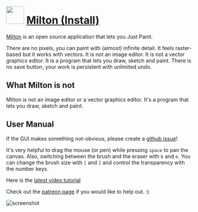 ﻿# <img src="https://cdn.jsdelivr.net/gh/chtof/chocolatey-packages/automatic/milton.install/milton.install.png" width="48" height="48"/> [Milton (Install)](https://chocolatey.org/packages/milton.install)

[Milton](https://github.com/serge-rgb/milton) is an open source application that lets you Just Paint.

There are no pixels, you can paint with (almost) infinite detail. It feels raster-based but it works with vectors. It is not an image editor. It is not a vector graphics editor. It is a program that lets you draw, sketch and paint. There is no save button, your work is persistent with unlimited undo.

## What Milton is not

Milton is not an image editor or a vector graphics editor. It's a program that
lets you draw, sketch and paint.

## User Manual

If the GUI makes something not-obvious, please create a [github issue](https://github.com/serge-rgb/milton/issues)!

It's very helpful to drag the mouse (or pen) while pressing `space` to pan the
canvas.  Also, switching between the brush and the eraser with `b` and `e`.
You can change the brush size with `[` and `]` and control the transparency
with the number keys.

Here is the  [latest video tutorial](https://www.youtube.com/watch?v=g27gHio2Ohk)

Check out the [patreon page](https://www.patreon.com/serge_rgb?ty=h) if you would like to help out. :)

![screenshot](https://cdn.jsdelivr.net/gh/chtof/chocolatey-packages/automatic/milton.install/screenshot.png)